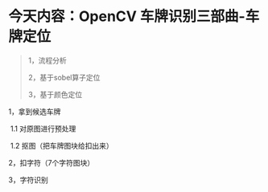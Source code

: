 # 今天内容：OpenCV 车牌识别三部曲-车牌定位

> 1，流程分析
>
> 2，基于sobel算子定位
>
> 3，基于颜色定位 



1，拿到候选车牌

​	1.1 对原图进行预处理

​	1.2 抠图（把车牌图块给扣出来）

2，扣字符（7个字符图块）

3，字符识别

